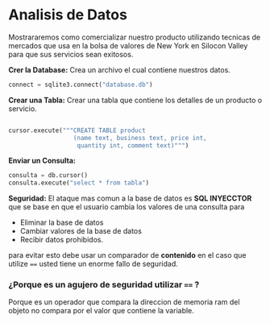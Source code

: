 # Analisis de Datos

Mostrararemos como comercializar nuestro producto utilizando tecnicas de mercados que usa en la bolsa de valores de New York en Silocon Valley para que sus servicios sean exitosos.

**Crer la Database:** Crea un archivo el cual contiene nuestros datos.

```python
connect = sqlite3.connect("database.db")
```

**Crear una Tabla:** Crear una tabla que contiene los detalles de un producto o servicio.

```python

cursor.execute("""CREATE TABLE product
                  (name text, business text, price int, 
                   quantity int, comment text)""")
```

**Enviar un Consulta:**

```python
consulta = db.cursor()
consulta.execute("select * from tabla")
```

**Seguridad:** El ataque mas comun a la base de datos es **SQL INYECCTOR** que se base en que el usuario cambia los valores de una consulta para 

* Eliminar la base de datos
* Cambiar valores de la base de datos
* Recibir datos prohibidos.

para evitar esto debe usar un comparador de **contenido**  en el caso que utilize ```==```  usted tiene un enorme fallo de seguridad.

### ¿Porque es un agujero de seguridad utilizar ```==``` ?
Porque es un operador que compara la direccion de memoria ram del objeto no compara por el valor que contiene la variable.
